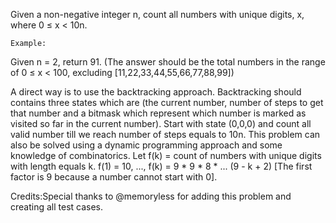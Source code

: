 Given a non-negative integer n, count all numbers with unique digits, x, where 0 &le; x &lt; 10n.


    Example:
Given n = 2, return 91. (The answer should be the total numbers in the range of 0 &le; x &lt; 100, excluding [11,22,33,44,55,66,77,88,99])



  A direct way is to use the backtracking approach.
  Backtracking should contains three states which are (the current number, number of steps to get that number and a bitmask which represent which number is marked as visited so far in the current number). Start with state (0,0,0) and count all valid number till we reach number of steps equals to 10n.
  This problem can also be solved using a dynamic programming approach and some knowledge of combinatorics.
  Let f(k) = count of numbers with unique digits with length equals k.
  f(1) = 10, ..., f(k) = 9 * 9 * 8 * ... (9 - k + 2) [The first factor is 9 because a number cannot start with 0].


Credits:Special thanks to @memoryless for adding this problem and creating all test cases.